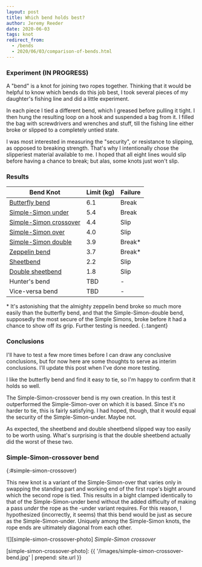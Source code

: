 ```yaml
---
layout: post
title: Which bend holds best?
author: Jeremy Reeder
date: 2020-06-03
tags: knot
redirect_from:
  - /bends
  - 2020/06/03/comparison-of-bends.html
---
```


### Experiment (IN PROGRESS)

A "bend" is a knot for joining two ropes together. Thinking that it would be
helpful to know which bends do this job best, I took several pieces of my
daughter's fishing line and did a little experiment.

In each piece I tied a different bend, which I greased before pulling it tight.
I then hung the resulting loop on a hook and suspended a bag from it. I filled
the bag with screwdrivers and wrenches and stuff, till the fishing line either
broke or slipped to a completely untied state.

I was most interested in measuring the "security", or resistance to slipping,
as opposed to breaking strength. That's why I intentionally chose the
slipperiest material available to me. I hoped that all eight lines would slip
before having a chance to break; but alas, some knots just won't slip.


### Results

| Bend Knot                                        | Limit (kg) | Failure |
|--------------------------------------------------|------------|---------|
| [Butterfly bend][butterfly-bend]                 | 6.1        | Break   |
| [Simple-Simon under][simple-simon-under]         | 5.4        | Break   |
| [Simple-Simon crossover][simple-simon-crossover] | 4.4        | Slip    |
| [Simple-Simon over][simple-simon-over]           | 4.0        | Slip    |
| [Simple-Simon double][simple-simon-double]       | 3.9        | Break*  |
| [Zeppelin bend][zeppelin-bend]                   | 3.7        | Break*  |
| [Sheetbend][sheetbend]                           | 2.2        | Slip    |
| [Double sheetbend][sheetbend-double]             | 1.8        | Slip    |
| Hunter's bend                                    | TBD        | -       |
| Vice-versa bend                                  | TBD        | -       |

\* It's astonishing that the almighty zeppelin bend broke so much more easily
than the butterfly bend, and that the Simple-Simon-double bend, supposedly the
most secure of the Simple Simons, broke before it had a chance to show off its
grip. Further testing is needed.
{:.tangent}


### Conclusions

I'll have to test a few more times before I can draw any conclusive
conclusions, but for now here are some thoughts to serve as interim
conclusions. I'll update this post when I've done more testing.

I like the butterfly bend and find it easy to tie, so I'm happy to confirm that
it holds so well.

The Simple-Simon-crossover bend is my own creation. In this test it
outperformed the Simple-Simon-over on which it is based. Since it's no harder
to tie, this is fairly satisfying. I had hoped, though, that it would equal the
security of the Simple-Simon-under. Maybe not.

As expected, the sheetbend and double sheetbend slipped way too easily to be
worth using. What's surprising is that the double sheetbend actually did the
worst of these two.


### Simple-Simon-crossover bend
{:#simple-simon-crossover}

This new knot is a variant of the Simple-Simon-over that varies only in
swapping the standing part and working end of the first rope's bight around
which the second rope is tied. This results in a bight clamped identically to
that of the Simple-Simon-under bend without the added difficulty of making a
pass _under_ the rope as the -under variant requires. For this reason, I
hypothesized (incorrectly, it seems) that this bend would be just as secure as the
Simple-Simon-under. Uniquely among the Simple-Simon knots, the rope ends are
ultimately diagonal from each other.

![][simple-simon-crossover-photo]
*Simple-Simon crossover*


[simple-simon-crossover-photo]: {{ '/images/simple-simon-crossover-bend.jpg' | prepend: site.url }}

[butterfly-bend]:         https://www.netknots.com/rope_knots/alpine-butterfly-bend
[sheetbend]:              https://en.wikipedia.org/wiki/Sheet_bend
[sheetbend-double]:       https://en.wikipedia.org/wiki/Sheet_bend#Double_sheet_bend
[simple-simon-crossover]: #simple-simon-crossover
[simple-simon-double]:    https://www.youtube.com/watch?v=rzz74SBDtBA
[simple-simon-over]:      https://korpegard.se/knot/?knot=22
[simple-simon-under]:     https://en.wikipedia.org/wiki/Simple_Simon_under
[zeppelin-bend]:          https://www.netknots.com/rope_knots/zeppelin-bend
